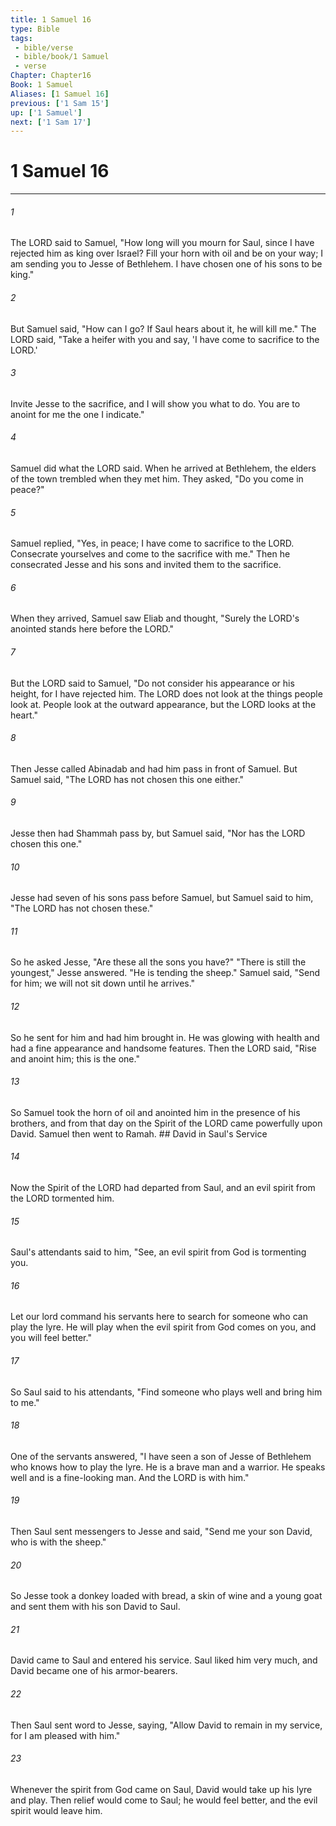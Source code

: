 ```yaml
---
title: 1 Samuel 16
type: Bible
tags:
 - bible/verse
 - bible/book/1 Samuel
 - verse
Chapter: Chapter16
Book: 1 Samuel
Aliases: [1 Samuel 16]
previous: ['1 Sam 15']
up: ['1 Samuel']
next: ['1 Sam 17']
---
```

# 1 Samuel 16

***


###### 1 
The LORD said to Samuel, "How long will you mourn for Saul, since I have rejected him as king over Israel? Fill your horn with oil and be on your way; I am sending you to Jesse of Bethlehem. I have chosen one of his sons to be king." 

###### 2 
But Samuel said, "How can I go? If Saul hears about it, he will kill me." The LORD said, "Take a heifer with you and say, 'I have come to sacrifice to the LORD.' 

###### 3 
Invite Jesse to the sacrifice, and I will show you what to do. You are to anoint for me the one I indicate." 

###### 4 
Samuel did what the LORD said. When he arrived at Bethlehem, the elders of the town trembled when they met him. They asked, "Do you come in peace?" 

###### 5 
Samuel replied, "Yes, in peace; I have come to sacrifice to the LORD. Consecrate yourselves and come to the sacrifice with me." Then he consecrated Jesse and his sons and invited them to the sacrifice. 

###### 6 
When they arrived, Samuel saw Eliab and thought, "Surely the LORD's anointed stands here before the LORD." 

###### 7 
But the LORD said to Samuel, "Do not consider his appearance or his height, for I have rejected him. The LORD does not look at the things people look at. People look at the outward appearance, but the LORD looks at the heart." 

###### 8 
Then Jesse called Abinadab and had him pass in front of Samuel. But Samuel said, "The LORD has not chosen this one either." 

###### 9 
Jesse then had Shammah pass by, but Samuel said, "Nor has the LORD chosen this one." 

###### 10 
Jesse had seven of his sons pass before Samuel, but Samuel said to him, "The LORD has not chosen these." 

###### 11 
So he asked Jesse, "Are these all the sons you have?" "There is still the youngest," Jesse answered. "He is tending the sheep." Samuel said, "Send for him; we will not sit down until he arrives." 

###### 12 
So he sent for him and had him brought in. He was glowing with health and had a fine appearance and handsome features. Then the LORD said, "Rise and anoint him; this is the one." 

###### 13 
So Samuel took the horn of oil and anointed him in the presence of his brothers, and from that day on the Spirit of the LORD came powerfully upon David. Samuel then went to Ramah. ## David in Saul's Service 

###### 14 
Now the Spirit of the LORD had departed from Saul, and an evil spirit from the LORD tormented him. 

###### 15 
Saul's attendants said to him, "See, an evil spirit from God is tormenting you. 

###### 16 
Let our lord command his servants here to search for someone who can play the lyre. He will play when the evil spirit from God comes on you, and you will feel better." 

###### 17 
So Saul said to his attendants, "Find someone who plays well and bring him to me." 

###### 18 
One of the servants answered, "I have seen a son of Jesse of Bethlehem who knows how to play the lyre. He is a brave man and a warrior. He speaks well and is a fine-looking man. And the LORD is with him." 

###### 19 
Then Saul sent messengers to Jesse and said, "Send me your son David, who is with the sheep." 

###### 20 
So Jesse took a donkey loaded with bread, a skin of wine and a young goat and sent them with his son David to Saul. 

###### 21 
David came to Saul and entered his service. Saul liked him very much, and David became one of his armor-bearers. 

###### 22 
Then Saul sent word to Jesse, saying, "Allow David to remain in my service, for I am pleased with him." 

###### 23 
Whenever the spirit from God came on Saul, David would take up his lyre and play. Then relief would come to Saul; he would feel better, and the evil spirit would leave him. 

